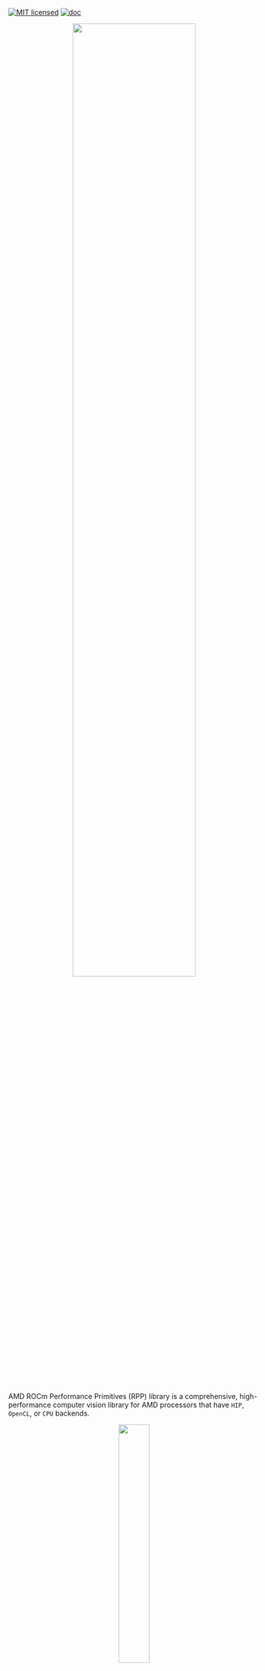 [![MIT licensed](https://img.shields.io/badge/license-MIT-blue.svg)](https://opensource.org/licenses/MIT)
[![doc](https://img.shields.io/badge/doc-readthedocs-blueviolet)](https://gpuopen-professionalcompute-libraries.github.io/rpp/)

<p align="center"><img width="70%" src="https://github.com/ROCm/rpp/raw/master/docs/data/AMD_RPP_logo.png" /></p>

AMD ROCm Performance Primitives (RPP) library is a comprehensive, high-performance computer
vision library for AMD processors that have `HIP`, `OpenCL`, or `CPU` backends.

<p align="center"><img width="35%" src="https://github.com/ROCm/rpp/raw/master/docs/data/rpp_structure_4.png" /></p>

#### Latest release
[![GitHub tag (latest SemVer)](https://img.shields.io/github/v/tag/GPUOpen-ProfessionalCompute-Libraries/rpp?style=for-the-badge)](https://github.com/ROCm/rpp/releases)

## Supported functionalities and variants

<p align="center"><img width="90%" src="https://github.com/ROCm/rpp/raw/master/docs/data/supported_functionalities.png" /></p>

<p align="center"><img width="90%" src="https://github.com/ROCm/rpp/raw/master/docs/data/supported_functionalities_samples.jpg" /></p>

### Supported 3D Functionalities Samples

Input<br>(nifti1 .nii medical image) | fused_multiply_add_scalar<br>(brightened 3D image)
:-------------------------:|:-------------------------:
![](docs/data/niftiInput.gif)  |  ![](docs/data/niftiOutputBrightened.gif)

## Prerequisites

* Linux
  * **Ubuntu** - `20.04` / `22.04`
  * **CentOS** - `7`
  * **RedHat** - `8` / `9`
  * **SLES** - `15-SP4`

* [ROCm supported hardware](https://rocm.docs.amd.com/projects/install-on-linux/en/latest/reference/system-requirements.html)

* Install ROCm with [amdgpu-install](https://rocm.docs.amd.com/projects/install-on-linux/en/latest/how-to/amdgpu-install.html) with `--usecase=graphics,rocm --no-32`

* Clang Version `5.0.1` and above

  * Ubuntu `20`/`22`

  ```shell
  sudo apt-get install clang
  ```

  * CentOS `7`

  ```shell
  sudo yum install llvm-toolset-7-clang llvm-toolset-7-clang-analyzer llvm-toolset-7-clang-tools-extra
  scl enable llvm-toolset-7 bash
  ```

  * RHEL `8`/`9`

  ```shell
  sudo yum install clang
  ```

  * SLES `15-SP4` (use `ROCm LLVM Clang`)

  ```shell
  zypper -n --no-gpg-checks install clang
  update-alternatives --install /usr/bin/clang clang /opt/rocm-*/llvm/bin/clang 100
  update-alternatives --install /usr/bin/clang++ clang++ /opt/rocm-*/llvm/bin/clang++ 100
  ```

* CMake Version `3.5` and above

* IEEE 754-based half-precision floating-point library (half.hpp)

  * `half` package install

  ```shell
  sudo apt-get install half
  ```
  **Note:** Use appropriate package manager depending on the OS 

* Compiler with support for C++ Version `17` and above

* OpenMP

* Threads

## Build and install instructions

### Package install

Install RPP runtime, development, and test packages. 
* Runtime package - `rpp` only provides the rpp library `librpp.so`
* Development package - `rpp-dev`/`rpp-devel` provides the library, header files, and samples
* Test package - `rpp-test` provides ctest to verify installation

**NOTE:** Package install will auto install all dependencies.

#### Ubuntu
```shell
sudo apt install rpp rpp-dev rpp-test
```
#### RHEL
```shell
sudo yum install rpp rpp-devel rpp-test
```
#### SLES
```shell
sudo zypper install rpp rpp-devel rpp-test
```
### Source build and install

* Clone RPP git repository

  ```shell
  git clone https://github.com/ROCm/rpp.git
  ```

  **Note:** RPP has support for two GPU backends: **OPENCL** and **HIP**:

* Instructions for building RPP with the **HIP** GPU backend (default GPU backend):

  ```shell
  mkdir build-hip
  cd build-hip
  cmake ../rpp
  make -j8
  sudo make install
  ```

  + Run tests - [test option instructions](https://github.com/ROCm/MIVisionX/wiki/CTest)

  ```shell
  make test
  ```
  **NOTE:** make test requires [test suite prerequisites](utilities/test_suite/README.md) installed

* Instructions for building RPP with **OPENCL** GPU backend

  ```shell
  mkdir build-ocl
  cd build-ocl
  cmake -DBACKEND=OCL ../rpp
  make -j8
  sudo make install
  ```
## Verify installation

The installer will copy

* Libraries into `/opt/rocm/lib`
* Header files into `/opt/rocm/include/rpp`
* Samples folder into `/opt/rocm/share/rpp`
* Documents folder into `/opt/rocm/share/doc/rpp`

**NOTE:** [Test suite prerequisites](utilities/test_suite/README.md) install required to run tests

### Verify with rpp-test package

Test package will install ctest module to test rpp. Follow below steps to test packge install

```shell
mkdir rpp-test && cd rpp-test
cmake /opt/rocm/share/rpp/test/
ctest -VV
```

## Test Functionalities

To test the functionalities of RPP, run the code shown for your backend:

* HIP

  ```bash
    cd rpp/utilities/rpp-unittests/HIP_NEW
    ./testAllScript.sh
  ```

* OpenCL

  ```bash
    cd rpp/utilities/rpp-unittests/OCL_NEW
    ./testAllScript.sh
  ```

  * CPU

  ```bash
    cd rpp/utilities/rpp-unittests/HOST_NEW
    ./testAllScript.sh
  ```

## MIVisionX support - OpenVX extension

[MIVisionX](https://github.com/ROCm/MIVisionX) RPP extension
[vx_rpp](https://github.com/ROCm/MIVisionX/tree/master/amd_openvx_extensions/amd_rpp#amd-rpp-extension) supports RPP functionality through the OpenVX Framework.

## Technical support

For RPP questions and feedback, you can contact us at `mivisionx.support@amd.com`.

To submit feature requests and bug reports, use our
[GitHub issues](https://github.com/ROCm/rpp/issues) page.

## Documentation

You can build our documentation locally using the following code:

* Sphinx

  ```bash
  cd docs
  pip3 install -r .sphinx/requirements.txt
  python3 -m sphinx -T -E -b html -d _build/doctrees -D language=en . _build/html
  ```

* Doxygen

  ```bash
  doxygen .Doxyfile
  ```

## Release notes

All notable changes for each release are added to our [changelog](CHANGELOG.md).

## Tested configurations

* Linux distribution
  * Ubuntu - `20.04` / `22.04`
  * CentOS - `7`
  * RedHat - `8` / `9`
  * SLES - `15-SP4`
* ROCm: rocm-core - `5.7.0.50700-63`
* OpenCV - [4.6.0](https://github.com/opencv/opencv/releases/tag/4.6.0)
